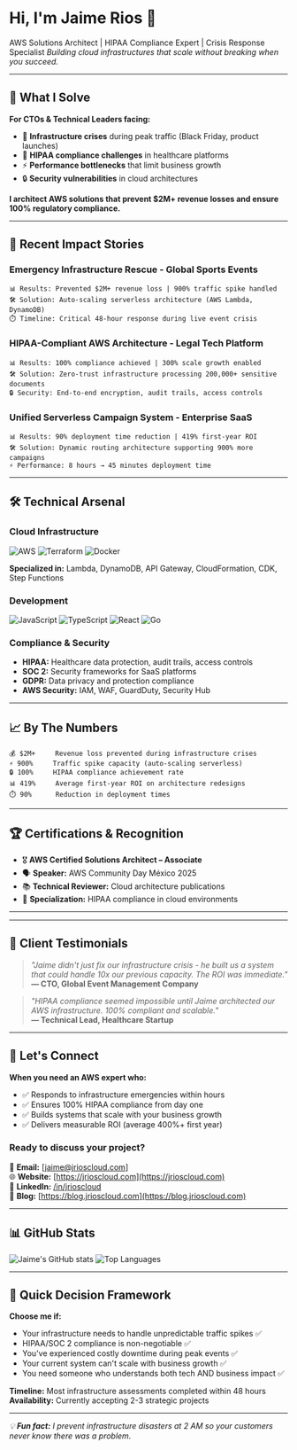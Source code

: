 # Hi, I'm Jaime Rios 👋

AWS Solutions Architect | HIPAA Compliance Expert | Crisis Response Specialist
*Building cloud infrastructures that scale without breaking when you succeed.*

---

## 🎯 **What I Solve**

**For CTOs & Technical Leaders facing:**
- 🚨 **Infrastructure crises** during peak traffic (Black Friday, product launches)
- 🏥 **HIPAA compliance challenges** in healthcare platforms
- ⚡ **Performance bottlenecks** that limit business growth
- 🔒 **Security vulnerabilities** in cloud architectures

**I architect AWS solutions that prevent $2M+ revenue losses and ensure 100% regulatory compliance.**

---

## 🚀 **Recent Impact Stories**

### Emergency Infrastructure Rescue - Global Sports Events
```
📊 Results: Prevented $2M+ revenue loss | 900% traffic spike handled
🛠️ Solution: Auto-scaling serverless architecture (AWS Lambda, DynamoDB)
⏱️ Timeline: Critical 48-hour response during live event crisis
```

### HIPAA-Compliant AWS Architecture - Legal Tech Platform  
```
📊 Results: 100% compliance achieved | 300% scale growth enabled
🛠️ Solution: Zero-trust infrastructure processing 200,000+ sensitive documents
🔒 Security: End-to-end encryption, audit trails, access controls
```

### Unified Serverless Campaign System - Enterprise SaaS
```
📊 Results: 90% deployment time reduction | 419% first-year ROI
🛠️ Solution: Dynamic routing architecture supporting 900% more campaigns
⚡ Performance: 8 hours → 45 minutes deployment time
```

---

## 🛠️ **Technical Arsenal**

### **Cloud Infrastructure**
![AWS](https://img.shields.io/badge/AWS-%23FF9900.svg?style=for-the-badge&logo=amazon-aws&logoColor=white)
![Terraform](https://img.shields.io/badge/terraform-%235835CC.svg?style=for-the-badge&logo=terraform&logoColor=white)
![Docker](https://img.shields.io/badge/docker-%230db7ed.svg?style=for-the-badge&logo=docker&logoColor=white)

**Specialized in:** Lambda, DynamoDB, API Gateway, CloudFormation, CDK, Step Functions

### **Development**
![JavaScript](https://img.shields.io/badge/javascript-%23323330.svg?style=for-the-badge&logo=javascript&logoColor=%23F7DF1E)
![TypeScript](https://img.shields.io/badge/typescript-%23007ACC.svg?style=for-the-badge&logo=typescript&logoColor=white)
![React](https://img.shields.io/badge/react-%2320232a.svg?style=for-the-badge&logo=react&logoColor=%2361DAFB)
![Go](https://img.shields.io/badge/go-%2300ADD8.svg?style=for-the-badge&logo=go&logoColor=white)

### **Compliance & Security**
- **HIPAA:** Healthcare data protection, audit trails, access controls
- **SOC 2:** Security frameworks for SaaS platforms  
- **GDPR:** Data privacy and protection compliance
- **AWS Security:** IAM, WAF, GuardDuty, Security Hub

---

## 📈 **By The Numbers**

```
💰 $2M+     Revenue loss prevented during infrastructure crises
⚡ 900%     Traffic spike capacity (auto-scaling serverless)
🔒 100%     HIPAA compliance achievement rate
📊 419%     Average first-year ROI on architecture redesigns
⏱️ 90%      Reduction in deployment times
```

---

## 🏆 **Certifications & Recognition**

- 🎖️ **AWS Certified Solutions Architect – Associate**
- 🗣️ **Speaker:** AWS Community Day México 2025
- 📚 **Technical Reviewer:** Cloud architecture publications
- 🎯 **Specialization:** HIPAA compliance in cloud environments

---
<!-- 

## 📝 **Latest Insights**

### Recent Articles
- 📦 [How to Create a Design System with Storybook and Tailwind (React)](https://blog.jrioscloud.com) - *Scalable UI component architecture*
- 🎯 [Stop Forgetting What You Read: Master the Art of Active Reading](https://blog.jrioscloud.com) - *Learning optimization techniques*
- ⚡ [React Reusability: Exploring 3 Common Patterns](https://blog.jrioscloud.com) - *Efficient component design*

### Featured Projects
- 🏥 **[HIPAA-Compliant AWS Architecture](https://jrioscloud.com/portfolio/hipaa-compliance)** - Healthcare platform compliance
- ⚡ **[Emergency AWS Lambda Crisis Response](https://jrioscloud.com/portfolio/crisis-response)** - Real-time infrastructure rescue
- 🚀 **[Unified Serverless Campaign Management](https://jrioscloud.com/portfolio/serverless-campaigns)** - 90% faster deployments
-->
---

## 💬 **Client Testimonials**

> *"Jaime didn't just fix our infrastructure crisis - he built us a system that could handle 10x our previous capacity. The ROI was immediate."*  
> **— CTO, Global Event Management Company**

> *"HIPAA compliance seemed impossible until Jaime architected our AWS infrastructure. 100% compliant and scalable."*  
> **— Technical Lead, Healthcare Startup**

---

## 🤝 **Let's Connect**

**When you need an AWS expert who:**
- ✅ Responds to infrastructure emergencies within hours
- ✅ Ensures 100% HIPAA compliance from day one  
- ✅ Builds systems that scale with your business growth
- ✅ Delivers measurable ROI (average 400%+ first year)

### **Ready to discuss your project?**

📧 **Email:** [jaime@jrioscloud.com]  
🌐 **Website:** [https://jrioscloud.com](https://jrioscloud.com)  
💼 **LinkedIn:** [/in/jrioscloud](https://linkedin.com/in/jrioscloud)  
📝 **Blog:** [https://blog.jrioscloud.com](https://blog.jrioscloud.com)

---

## 📊 **GitHub Stats**

![Jaime's GitHub stats](https://github-readme-stats.vercel.app/api?username=jrioscloud&show_icons=true&theme=dark)
![Top Languages](https://github-readme-stats.vercel.app/api/top-langs/?username=jrioscloud&layout=compact&theme=dark)

---

## 🎯 **Quick Decision Framework**

**Choose me if:**
- Your infrastructure needs to handle unpredictable traffic spikes ✅
- HIPAA/SOC 2 compliance is non-negotiable ✅  
- You've experienced costly downtime during peak events ✅
- Your current system can't scale with business growth ✅
- You need someone who understands both tech AND business impact ✅

**Timeline:** Most infrastructure assessments completed within 48 hours  
**Availability:** Currently accepting 2-3 strategic projects

---

*💡 **Fun fact:** I prevent infrastructure disasters at 2 AM so your customers never know there was a problem.*
